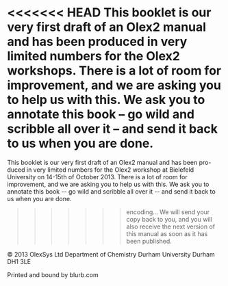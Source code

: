 <<<<<<< HEAD
This booklet is our very first draft of an Olex2 manual and has been produced in very limited numbers for the Olex2 workshops.
There is a lot of room for improvement, and we are asking you to help us with this. We ask you to annotate this book – go wild and scribble all over it – and send it back to us when you are done.
=======
This booklet is our very first draft of an Olex2 manual and has been pro-duced in very limited numbers for the Olex2 workshop at Bielefeld University on 14-15th of October 2013.
There is a lot of room for improvement, and we are asking you to help us with this. We ask you to annotate this book -- go wild and scribble all over it -- and send it back to us when you are done.
>>>>>>> encoding...
We will send your copy back to you, and you will also receive the next version of this manual as soon as it has been published.















© 2013 OlexSys Ltd
Department of Chemistry
Durham University
Durham
DH1 3LE


Printed and bound by blurb.com
